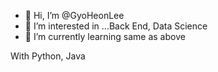 - 👋 Hi, I’m @GyoHeonLee
- 👀 I’m interested in ...Back End, Data Science
- 🌱 I’m currently learning same as above

With Python, Java
